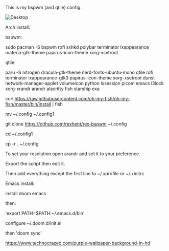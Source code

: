 This is my bspwm (and qtile) config.

![Desktop](https://gitlab.com/rexhent/wm-pics/-/raw/main/qtile2.png)


Arch install:

bspwm:

sudo pacman -S bspwm rofi sxhkd polybar terminator lxappearance materia-gtk-theme papirus-icon-theme xorg-xsetroot

qtile:

paru -S nitrogen dracula-gtk-theme nerd-fonts-ubuntu-mono qtile rofi terminator lxappearance-gtk3 papirus-icon-theme xorg-xsetroot dunst network-manager-applet volumeicon python lxsession picom emacs i3lock xorg-xrandr arandr alacritty fish starship exa

curl https://raw.githubusercontent.com/oh-my-fish/oh-my-fish/master/bin/install | fish




mv ~/.config ~/.config1

git clone https://github.com/rexhent/rex-bspwm ~/.config

cd ~/.config1

cp -r . ~/.config

To set your resolution open arandr and set it to your preference.

Export the script then edit it.

Then add everything except the first line to ~/.xprofile or ~/.xinitrc

Emacs install:

install doom emacs

then:

'export PATH=$PATH:~/.emacs.d/bin'

configure ~/.doom.d/init.el

then 'doom sync'

https://www.technocrazed.com/purple-wallpaper-background-in-hd
